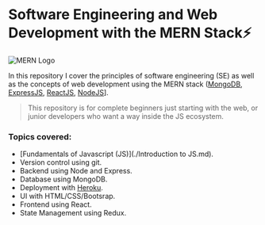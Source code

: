 # Software Engineering and Web Development with the MERN Stack:zap:

![MERN Logo](https://techsparx.com/nodejs/mern/img/mern-stack-logo.jpg)

In this repository I cover the principles of software engineering (SE) as well as the concepts of web development using the MERN stack ([MongoDB](https://www.mongodb.com/), [ExpressJS](https://expressjs.com/), [ReactJS](https://reactjs.org/), [NodeJS](https://nodejs.org/en/)].

> This repository is for complete beginners just starting with the web, or junior developers who want a way inside the JS ecosystem.

### Topics covered: 
* [Fundamentals of Javascript (JS)](./Introduction to JS.md).
* Version control using git.
* Backend using Node and Express.
* Database using MongoDB.
* Deployment with [Heroku](https://www.heroku.com/).
* UI with HTML/CSS/Bootsrap.
* Frontend using React.
* State Management using Redux.
